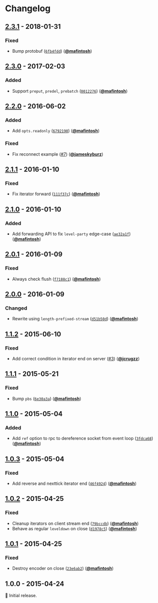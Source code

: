 # Changelog

## [2.3.1] - 2018-01-31

### Fixed

- Bump protobuf ([`6fb4fdd`](https://github.com/Level/multileveldown/commit/6fb4fdd)) ([**@mafintosh**](https://github.com/mafintosh))

## [2.3.0] - 2017-02-03

### Added

- Support `preput`, `predel`, `prebatch` ([`0012276`](https://github.com/Level/multileveldown/commit/0012276)) ([**@mafintosh**](https://github.com/mafintosh))

## [2.2.0] - 2016-06-02

### Added

- Add `opts.readonly` ([`6792190`](https://github.com/Level/multileveldown/commit/6792190)) ([**@mafintosh**](https://github.com/mafintosh))

### Fixed

- Fix reconnect example ([#7](https://github.com/Level/multileveldown/issues/7)) ([**@jameskyburz**](https://github.com/jameskyburz))

## [2.1.1] - 2016-01-10

### Fixed

- Fix iterator forward ([`111f37c`](https://github.com/Level/multileveldown/commit/111f37c)) ([**@mafintosh**](https://github.com/mafintosh))

## [2.1.0] - 2016-01-10

### Added

- Add forwarding API to fix `level-party` edge-case ([`ae32a1f`](https://github.com/Level/multileveldown/commit/ae32a1f)) ([**@mafintosh**](https://github.com/mafintosh))

## [2.0.1] - 2016-01-09

### Fixed

- Always check flush ([`f7188c1`](https://github.com/Level/multileveldown/commit/f7188c1)) ([**@mafintosh**](https://github.com/mafintosh))

## [2.0.0] - 2016-01-09

### Changed

- Rewrite using `length-prefixed-stream` ([`d51b50d`](https://github.com/Level/multileveldown/commit/d51b50d)) ([**@mafintosh**](https://github.com/mafintosh))

## [1.1.2] - 2015-06-10

### Fixed

- Add correct condition in iterator end on server ([#3](https://github.com/Level/multileveldown/issues/3)) ([**@jcrugzz**](https://github.com/jcrugzz))

## [1.1.1] - 2015-05-21

### Fixed

- Bump `pbs` ([`6e30a3a`](https://github.com/Level/multileveldown/commit/6e30a3a)) ([**@mafintosh**](https://github.com/mafintosh))

## [1.1.0] - 2015-05-04

### Added

- Add `ref` option to rpc to dereference socket from event loop ([`3fdca68`](https://github.com/Level/multileveldown/commit/3fdca68)) ([**@mafintosh**](https://github.com/mafintosh))

## [1.0.3] - 2015-05-04

### Fixed

- Add reverse and nexttick iterator end ([`46f4924`](https://github.com/Level/multileveldown/commit/46f4924)) ([**@mafintosh**](https://github.com/mafintosh))

## [1.0.2] - 2015-04-25

### Fixed

- Cleanup iterators on client stream end ([`79bccdb`](https://github.com/Level/multileveldown/commit/79bccdb)) ([**@mafintosh**](https://github.com/mafintosh))
- Behave as regular `leveldown` on close ([`d1978c5`](https://github.com/Level/multileveldown/commit/d1978c5)) ([**@mafintosh**](https://github.com/mafintosh))

## [1.0.1] - 2015-04-25

### Fixed

- Destroy encoder on close ([`23e6ab2`](https://github.com/Level/multileveldown/commit/23e6ab2)) ([**@mafintosh**](https://github.com/mafintosh))

## 1.0.0 - 2015-04-24

:seedling: Initial release.

[2.3.1]: https://github.com/Level/multileveldown/compare/v2.3.0...v2.3.1

[2.3.0]: https://github.com/Level/multileveldown/compare/v2.2.0...v2.3.0

[2.2.0]: https://github.com/Level/multileveldown/compare/v2.1.1...v2.2.0

[2.1.1]: https://github.com/Level/multileveldown/compare/v2.1.0...v2.1.1

[2.1.0]: https://github.com/Level/multileveldown/compare/v2.0.1...v2.1.0

[2.0.1]: https://github.com/Level/multileveldown/compare/v2.0.0...v2.0.1

[2.0.0]: https://github.com/Level/multileveldown/compare/v1.1.2...v2.0.0

[1.1.2]: https://github.com/Level/multileveldown/compare/v1.1.1...v1.1.2

[1.1.1]: https://github.com/Level/multileveldown/compare/v1.1.0...v1.1.1

[1.1.0]: https://github.com/Level/multileveldown/compare/v1.0.3...v1.1.0

[1.0.3]: https://github.com/Level/multileveldown/compare/v1.0.2...v1.0.3

[1.0.2]: https://github.com/Level/multileveldown/compare/v1.0.1...v1.0.2

[1.0.1]: https://github.com/Level/multileveldown/compare/v1.0.0...v1.0.1
